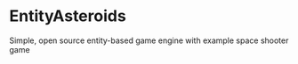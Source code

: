 EntityAsteroids
===============

Simple, open source entity-based game engine with example space shooter game